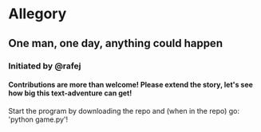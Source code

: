 # Allegory
## One man, one day, anything could happen
### Initiated by @rafej
#### Contributions are more than welcome! Please extend the story, let's see how big this text-adventure can get!
Start the program by downloading the repo and (when in the repo) go: 'python game.py'!
